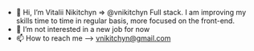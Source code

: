 - 👋 Hi, I’m Vitalii Nikitchyn => @vnikitchyn
Full stack. I am improving my skills time to time in regular basis, more focused on the front-end.
- 👀 I’m not interested in a new job for now
- 📫 How to reach me --> vnikitchyn@gmail.com

<!---
vnikitchyn/vnikitchyn is a ✨ special ✨ repository because its `README.md` (this file) appears on your GitHub profile.
You can click the Preview link to take a look at your changes.
--->
